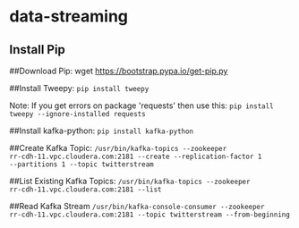 # data-streaming


## Install Pip

##Download Pip:
wget https://bootstrap.pypa.io/get-pip.py

##Install Tweepy:
<code>pip install tweepy</code>

Note: If you get errors on package 'requests' then use this:
<code>pip install tweepy --ignore-installed requests</code>

##Install kafka-python:
<code>pip install kafka-python</code>

##Create Kafka Topic:
<code>/usr/bin/kafka-topics --zookeeper rr-cdh-11.vpc.cloudera.com:2181 --create --replication-factor 1 --partitions 1 --topic twitterstream
</code>

##List Existing Kafka Topics:
<code>/usr/bin/kafka-topics --zookeeper rr-cdh-11.vpc.cloudera.com:2181 --list</code>

##Read Kafka Stream
<code>/usr/bin/kafka-console-consumer --zookeeper rr-cdh-11.vpc.cloudera.com:2181 --topic twitterstream --from-beginning
</code>
